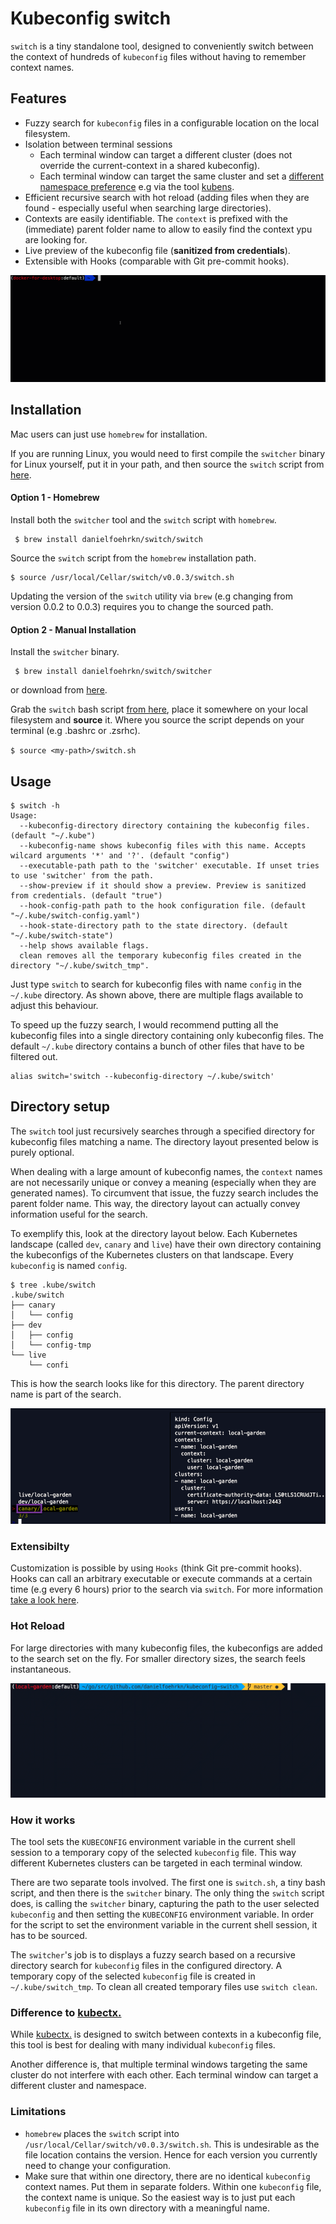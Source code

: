 # Kubeconfig switch

`switch` is a tiny standalone tool, designed to conveniently switch between the context of hundreds of `kubeconfig` files without having to remember context names.

## Features

- Fuzzy search for `kubeconfig` files in a configurable location on the local filesystem.
- Isolation between terminal sessions
  - Each terminal window can target a different cluster (does not override the current-context in a shared kubeconfig).
  - Each terminal window can target the same cluster and set a [different namespace preference](https://kubernetes.io/docs/concepts/overview/working-with-objects/namespaces/#setting-the-namespace-preference) 
  e.g via the tool [kubens](https://github.com/ahmetb/kubectx).
- Efficient recursive search with hot reload (adding files when they are found - especially useful when searching large directories).
- Contexts are easily identifiable. The `context` is prefixed with the (immediate) parent folder name to allow to easily find the context ypu are looking for. 
- Live preview of the kubeconfig file (**sanitized from credentials**).
- Extensible with Hooks (comparable with Git pre-commit hooks).

![demo GIF](resources/switch-demo.gif)

## Installation

Mac users can just use `homebrew` for installation.

If you are running Linux, you would need to first compile the `switcher` binary for Linux yourself, put it in your path, and then source the `switch` script from [here](https://github.com/danielfoehrKn/kubeconfig-switch/blob/master/hack/switch/switch.sh).

#### Option 1 - Homebrew

Install both the `switcher` tool and the `switch` script with `homebrew`. 
```
 $ brew install danielfoehrkn/switch/switch
```

Source the `switch` script from the `homebrew` installation path.

```
$ source /usr/local/Cellar/switch/v0.0.3/switch.sh
```

Updating the version of the `switch` utility via `brew` (e.g changing from version 0.0.2 to 0.0.3) requires you to change the sourced path. 

#### Option 2 - Manual Installation

Install the `switcher` binary.
```
 $ brew install danielfoehrkn/switch/switcher
```
or download from [here](https://github.com/danielfoehrKn/kubeconfig-switch/blob/master/hack/switch/switcher).

Grab the `switch` bash script [from here](https://github.com/danielfoehrKn/kubeconfig-switch/blob/master/hack/switch/switch.sh), place it somewhere on your local filesystem and **source** it.
Where you source the script depends on your terminal (e.g .bashrc or .zsrhc).

`
$ source <my-path>/switch.sh
`
## Usage 

```
$ switch -h
Usage:
  --kubeconfig-directory directory containing the kubeconfig files. (default "~/.kube")
  --kubeconfig-name shows kubeconfig files with this name. Accepts wilcard arguments '*' and '?'. (default "config")
  --executable-path path to the 'switcher' executable. If unset tries to use 'switcher' from the path.
  --show-preview if it should show a preview. Preview is sanitized from credentials. (default "true")
  --hook-config-path path to the hook configuration file. (default "~/.kube/switch-config.yaml")
  --hook-state-directory path to the state directory. (default "~/.kube/switch-state")
  --help shows available flags.
  clean removes all the temporary kubeconfig files created in the directory "~/.kube/switch_tmp".
```
Just type `switch` to search for kubeconfig files with name `config` in the `~/.kube` directory. 
As shown above, there are multiple flags available to adjust this behaviour. 

To speed up the fuzzy search, I would recommend putting all the kubeconfig files into a single directory containing only kubeconfig files.
The default `~/.kube` directory contains a bunch of other files that have to be filtered out.

```
alias switch='switch --kubeconfig-directory ~/.kube/switch'
```

## Directory setup 

The `switch` tool just recursively searches through a specified directory for kubeconfig files matching a name.
The directory layout presented below is purely optional.

When dealing with a large amount of kubeconfig names, the `context` names are not necessarily unique or convey a meaning (especially when they are generated names).
To circumvent that issue, the fuzzy search includes the parent folder name.
This way, the directory layout can actually convey information useful for the search.

To exemplify this, look at the directory layout below. 
Each Kubernetes landscape (called `dev`, `canary` and `live`) have their own directory containing the kubeconfigs of the Kubernetes clusters on that landscape.
Every `kubeconfig` is named `config`.

```
$ tree .kube/switch
.kube/switch
├── canary
│   └── config
├── dev
│   ├── config
│   └── config-tmp
└── live
    └── confi
```
This is how the search looks like for this directory.
The parent directory name is part of the search.

![demo GIF](resources/search-show-parent-folder.png)

### Extensibilty 

Customization is possible by using `Hooks` (think Git pre-commit hooks). 
Hooks can call an arbitrary executable or execute commands at a certain time (e.g every 6 hours) prior to the search via `switch`.
For more information [take a look here](./hooks/README.md). 


### Hot Reload

For large directories with many kubeconfig files, the kubeconfigs are added to the search set on the fly.
For smaller directory sizes, the search feels instantaneous.

 ![demo GIF](resources/hot-reload.gif)

### How it works

The tool sets the `KUBECONFIG` environment variable in the current shell session to a temporary copy of the selected `kubeconfig` file. 
This way different Kubernetes clusters can be targeted in each terminal window.

There are two separate tools involved. The first one is `switch.sh`, a tiny bash script, and then there is the `switcher` binary.
The only thing the `switch` script does, is calling the `switcher` binary, capturing the path to the user selected `kubeconfig` and then setting 
the `KUBECONFIG` environment variable.
In order for the script to set the environment variable in the current shell session, it has to be sourced.

The `switcher`'s job is to displays a fuzzy search based on a recursive directory search for `kubeconfig` files in the configured directory.
A temporary copy of the selected `kubeconfig` file is created in `~/.kube/switch_tmp`.
To clean all created temporary files use `switch clean`.

### Difference to [kubectx.](https://github.com/ahmetb/kubectx)

While [kubectx.](https://github.com/ahmetb/kubectx) is designed to switch between contexts in a kubeconfig file, 
this tool is best for dealing with many individual `kubeconfig` files.

Another difference is, that multiple terminal windows targeting the same cluster do not interfere with each other.
Each terminal window can target a different cluster and namespace.

### Limitations

- `homebrew` places the `switch` script into `/usr/local/Cellar/switch/v0.0.3/switch.sh`. 
This is undesirable as the file location contains the version. Hence for each version you currently need to change your configuration.
- Make sure that within one directory, there are no identical `kubeconfig` context names. Put them in separate folders. 
Within one `kubeconfig` file, the context name is unique. So the easiest way is to just put each `kubeconfig` file in 
its own directory with a meaningful name.